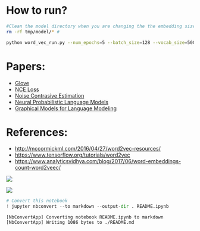 
# How to run?

```bash
#Clean the model directory when you are changing the the embedding size! 
rm -rf tmp/model/* #

python word_vec_run.py --num_epochs=5 --batch_size=128 --vocab_size=50000 --embed_size=64

```

# Papers:
- [Glove](https://nlp.stanford.edu/pubs/glove.pdf)
- [NCE Loss](https://arxiv.org/pdf/1410.8251.pdf)
- [Noise Contrasive Estimation](https://papers.nips.cc/paper/5165-learning-word-embeddings-efficiently-with-noise-contrastive-estimation.pdf)
- [Neural Probabilistic Language Models](https://www.cs.toronto.edu/~amnih/papers/ncelm.pdf)
- [Graphical Models for Language Modeling](https://www.cs.toronto.edu/~amnih/papers/threenew.pdf)


# References: 
- http://mccormickml.com/2016/04/27/word2vec-resources/
- https://www.tensorflow.org/tutorials/word2vec
- https://www.analyticsvidhya.com/blog/2017/06/word-embeddings-count-word2veec/

![](https://deeplearning4j.org/img/word2vec_diagrams.png)

![](http://mccormickml.com/assets/word2vec/training_data.png)


```python
# Convert this notebook
! jupyter nbconvert --to markdown --output-dir . README.ipynb
```

    [NbConvertApp] Converting notebook README.ipynb to markdown
    [NbConvertApp] Writing 1086 bytes to ./README.md

